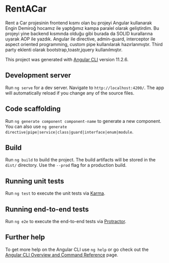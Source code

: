 # RentACar

Rent a Car projesinin frontend kısmı olan bu projeyi Angular kullanarak Engin Demiroğ hocamız ile yaptığımız kampa paralel olarak geliştirdim.
Bu projeyi yine backend kısmında olduğu gibi burada da SOLID kurallarına uyarak AOP ile yazdık. Angular ile directive, admin-guard, interceptor ile aspect oriented programming, custom pipe kullanılarak hazırlanmıştır. Third party eklenti olarak bootstrap,toastr,jquery kullanılmıştır.

This project was generated with [Angular CLI](https://github.com/angular/angular-cli) version 11.2.6.

## Development server

Run `ng serve` for a dev server. Navigate to `http://localhost:4200/`. The app will automatically reload if you change any of the source files.

## Code scaffolding

Run `ng generate component component-name` to generate a new component. You can also use `ng generate directive|pipe|service|class|guard|interface|enum|module`.

## Build

Run `ng build` to build the project. The build artifacts will be stored in the `dist/` directory. Use the `--prod` flag for a production build.

## Running unit tests

Run `ng test` to execute the unit tests via [Karma](https://karma-runner.github.io).

## Running end-to-end tests

Run `ng e2e` to execute the end-to-end tests via [Protractor](http://www.protractortest.org/).

## Further help

To get more help on the Angular CLI use `ng help` or go check out the [Angular CLI Overview and Command Reference](https://angular.io/cli) page.

